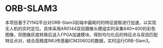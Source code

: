 # ORB-SLAM3
本项目基于ZYNQ平台对ORB-Slam3前端中最耗时的特征提取进行加速，以实现无人机的实时定位。具体采用AR0144双目摄像头模组实时采集640*400的彩色图像，将图像灰度转换后送入FPGA加速模块，得到均匀化后的特征点与双目匹配特征点对，结合高精度IMU传感器ICM20602的数据，实时运行ORB-Slam3。
